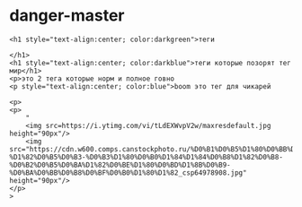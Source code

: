 # danger-master<html>
    
    <h1 style="text-align:center; color:darkgreen">теги
    
    </h1>
    <h1 style="text-align:center; color:darkblue">теги которые позорят тег мир</h1>
    <p>это 2 тега которые норм и полное говно 
    <p style="text-align:center; color:blue">boom это тег для чикарей

    <p>
    <p>
        " 
        <img src=https://i.ytimg.com/vi/tLdEXWvpV2w/maxresdefault.jpg height="90px"/>
        <img src="https://cdn.w600.comps.canstockphoto.ru/%D0%B1%D0%B5%D1%80%D0%BB%D0%B8%D0%BD-%D1%82%D0%B5%D0%B3-%D0%B3%D1%80%D0%B0%D1%84%D1%84%D0%B8%D1%82%D0%B8-%D0%B2%D0%B5%D0%BA%D1%82%D0%BE%D1%80%D0%BD%D1%8B%D0%B9-%D0%BA%D0%BB%D0%B8%D0%BF%D0%B0%D1%80%D1%82_csp64978908.jpg" height="90px"/>
    </p>
    >
</html>
